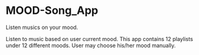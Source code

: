 # MOOD-Song_App
Listen musics on your mood.

Listen to music based on user current mood.
This app contains 12 playlists under 12 different moods.
User may choose his/her mood manually.
